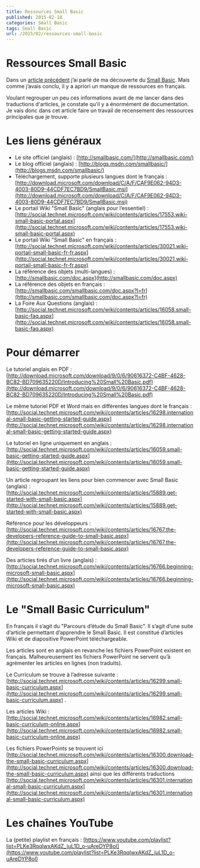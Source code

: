 ```yaml
---
title: Ressources Small Basic
published: 2015-02-18
categories: Small Basic
tags: Small Basic
url: /2015/02/ressources-small-basic
---
```


# Ressources Small Basic

Dans un [article précédent](http://blog.ygrenier.com/2015/02/decouverte-du-projet-small-basic/) j’ai parlé de ma découverte du [Small Basic](http://smallbasic.com/). Mais comme j’avais conclu, il y a apriori un manque de ressources en français.

Voulant regrouper un peu ces informations avant de me lancer dans des traductions d'articles, je constate qu’il y a énormément de documentation. Je vais donc dans cet article faire un travail de recensement des ressources principales que je trouve.

<!--more-->

# Les liens généraux

- Le site officiel (anglais) : [http://smallbasic.com/](http://smallbasic.com/)
- Le blog officiel (anglais) : [http://blogs.msdn.com/smallbasic/](http://blogs.msdn.com/smallbasic/)
- Téléchargement, supporte plusieurs langues dont le français : [http://download.microsoft.com/download/C/A/F/CAF9E062-94D3-4003-80D9-44CDF7EC7BD9/SmallBasic.msi](http://download.microsoft.com/download/C/A/F/CAF9E062-94D3-4003-80D9-44CDF7EC7BD9/SmallBasic.msi)
- Le portail Wiki "Small Basic"  (anglais pour l’essentiel) : [http://social.technet.microsoft.com/wiki/contents/articles/17553.wiki-small-basic-portal.aspx](http://social.technet.microsoft.com/wiki/contents/articles/17553.wiki-small-basic-portal.aspx)
- Le portail Wiki "Small Basic" en français : [http://social.technet.microsoft.com/wiki/contents/articles/30021.wiki-portail-small-basic-fr-fr.aspx](http://social.technet.microsoft.com/wiki/contents/articles/30021.wiki-portail-small-basic-fr-fr.aspx)
- La référence des objets (multi-langues) : [http://smallbasic.com/doc.aspx](http://smallbasic.com/doc.aspx)
- La référence des objets en français : [http://smallbasic.com/smallbasic.com/doc.aspx?l=fr](http://smallbasic.com/smallbasic.com/doc.aspx?l=fr)
- La Foire Aux Questions (anglais) : [http://social.technet.microsoft.com/wiki/contents/articles/16058.small-basic-faq.aspx](http://social.technet.microsoft.com/wiki/contents/articles/16058.small-basic-faq.aspx)

# Pour démarrer

Le tutoriel anglais en PDF : [http://download.microsoft.com/download/9/0/6/90616372-C4BF-4628-BC82-BD709635220D/Introducing%20Small%20Basic.pdf](http://download.microsoft.com/download/9/0/6/90616372-C4BF-4628-BC82-BD709635220D/Introducing%20Small%20Basic.pdf)

Le même tutoriel PDF et Word mais en différentes langues dont le français : [http://social.technet.microsoft.com/wiki/contents/articles/16298.international-small-basic-getting-started-guide.aspx](http://social.technet.microsoft.com/wiki/contents/articles/16298.international-small-basic-getting-started-guide.aspx)

Le tutoriel en ligne uniquement en anglais : [http://social.technet.microsoft.com/wiki/contents/articles/16059.small-basic-getting-started-guide.aspx](http://social.technet.microsoft.com/wiki/contents/articles/16059.small-basic-getting-started-guide.aspx)

Un article regroupant les liens pour bien commencer avec Small Basic (anglais) : [http://social.technet.microsoft.com/wiki/contents/articles/15889.get-started-with-small-basic.aspx](http://social.technet.microsoft.com/wiki/contents/articles/15889.get-started-with-small-basic.aspx)

Référence pour les développeurs : [http://social.technet.microsoft.com/wiki/contents/articles/16767.the-developers-reference-guide-to-small-basic.aspx](http://social.technet.microsoft.com/wiki/contents/articles/16767.the-developers-reference-guide-to-small-basic.aspx)

Des articles tirés d’un livre (anglais) : [http://social.technet.microsoft.com/wiki/contents/articles/16766.beginning-microsoft-small-basic.aspx](http://social.technet.microsoft.com/wiki/contents/articles/16766.beginning-microsoft-small-basic.aspx)

# Le  "Small Basic Curriculum"

En français il s’agit du "Parcours d’étude du Small Basic". Il s’agit d’une suite d’article permettant d’apprendre le Small Basic. Il est constitué d’articles Wiki et de diapositive PowerPoint téléchargeable.

Les articles sont en anglais en revanche les fichiers PowerPoint existent en français. Malheureusement les fichiers PowerPoint ne servent qu’à agrémenter les articles en lignes (non traduits).

Le Curriculum se trouve à l’adresse suivante : [http://social.technet.microsoft.com/wiki/contents/articles/16299.small-basic-curriculum.aspx](http://social.technet.microsoft.com/wiki/contents/articles/16299.small-basic-curriculum.aspx) .

Les articles Wiki : [http://social.technet.microsoft.com/wiki/contents/articles/16982.small-basic-curriculum-online.aspx](http://social.technet.microsoft.com/wiki/contents/articles/16982.small-basic-curriculum-online.aspx)

Les fichiers PowerPoints se trouvent ici  [http://social.technet.microsoft.com/wiki/contents/articles/16300.download-the-small-basic-curriculum.aspx](http://social.technet.microsoft.com/wiki/contents/articles/16300.download-the-small-basic-curriculum.aspx) ainsi que les différents traductions [http://social.technet.microsoft.com/wiki/contents/articles/16301.international-small-basic-curriculum.aspx](http://social.technet.microsoft.com/wiki/contents/articles/16301.international-small-basic-curriculum.aspx)

# Les chaînes YouTube

La (petite) playlist en français : [https://www.youtube.com/playlist?list=PLKe3RqqlwxAKdZ_juL1D_o-uAreDYP8oI](https://www.youtube.com/playlist?list=PLKe3RqqlwxAKdZ_juL1D_o-uAreDYP8oI) 

